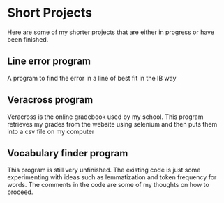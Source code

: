 # Short Projects
Here are some of my shorter projects that are either in progress or have been finished. 
## Line error program 
  A program to find the error in a line of best fit in the IB way
## Veracross program
  Veracross is the online gradebook used by my school. This program retrieves my grades from the website using selenium and then puts them into a csv file on my computer
## Vocabulary finder program
  This program is still very unfinished. The existing code is just some experimenting with ideas such as lemmatization and token frequency for words. The comments in the code are some of my thoughts on how to proceed.
